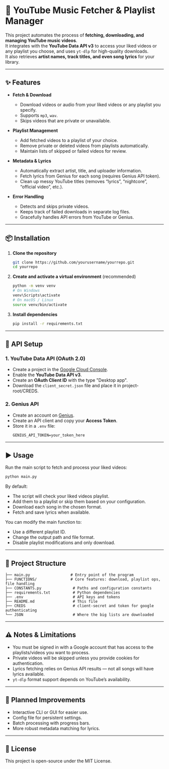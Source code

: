 # 🎵 YouTube Music Fetcher & Playlist Manager

This project automates the process of **fetching, downloading, and managing YouTube music videos**.  
It integrates with the **YouTube Data API v3** to access your liked videos or any playlist you choose, and uses `yt-dlp` for high-quality downloads.  
It also retrieves **artist names, track titles, and even song lyrics** for your library.

---

## ✨ Features

- **Fetch & Download**
  - Download videos or audio from your liked videos or any playlist you specify.
  - Supports `mp3`, `wav`.
  - Skips videos that are private or unavailable.

- **Playlist Management**
  - Add fetched videos to a playlist of your choice.
  - Remove private or deleted videos from playlists automatically.
  - Maintain lists of skipped or failed videos for review.

- **Metadata & Lyrics**
  - Automatically extract artist, title, and uploader information.
  - Fetch lyrics from Genius for each song (requires Genius API token).
  - Clean up messy YouTube titles (removes “lyrics”, “nightcore”, “official video”, etc.).

- **Error Handling**
  - Detects and skips private videos.
  - Keeps track of failed downloads in separate log files.
  - Gracefully handles API errors from YouTube or Genius.

---

## 📦 Installation

1. **Clone the repository**
   ```bash
   git clone https://github.com/yourusername/yourrepo.git
   cd yourrepo
   ```

2. **Create and activate a virtual environment** (recommended)
   ```bash
   python -m venv venv
   # On Windows
   venv\Scripts\activate
   # On macOS / Linux
   source venv/bin/activate
   ```

3. **Install dependencies**
   ```bash
   pip install -r requirements.txt
   ```

---

## 🔑 API Setup

### 1. YouTube Data API (OAuth 2.0)
- Create a project in the [Google Cloud Console](https://console.cloud.google.com/).
- Enable the **YouTube Data API v3**.
- Create an **OAuth Client ID** with the type "Desktop app".
- Download the `client_secret.json` file and place it in project-root/CREDS.

### 2. Genius API
- Create an account on [Genius](https://genius.com/).
- Create an API client and copy your **Access Token**.
- Store it in a `.env` file:
  ```
  GENIUS_API_TOKEN=your_token_here
  ```

---

## ▶️ Usage

Run the main script to fetch and process your liked videos:

```bash
python main.py
```

By default:
- The script will check your liked videos playlist.
- Add them to a playlist or skip them based on your configuration.
- Download each song in the chosen format.
- Fetch and save lyrics when available.

You can modify the main function to:
- Use a different playlist ID.
- Change the output path and file format.
- Disable playlist modifications and only download.

---

## 📂 Project Structure

```
├── main.py                  # Entry point of the program
├── FUNCTIONS/               # Core features: download, playlist ops, file handling
├── CONSTANTS.py              # Paths and configuration constants
├── requirements.txt          # Python dependencies
├── .env                      # API keys and tokens
├── README.md                 # This file
├── CREDS                     # client-secret and token for google authenticating
└── JSON                      # Where the big lists are downloaded
```

---

## ⚠️ Notes & Limitations
- You must be signed in with a Google account that has access to the playlists/videos you want to process.
- Private videos will be skipped unless you provide cookies for authentication.
- Lyrics fetching relies on Genius API results — not all songs will have lyrics available.
- `yt-dlp` format support depends on YouTube’s availability.

---

## 🚀 Planned Improvements
- Interactive CLI or GUI for easier use.
- Config file for persistent settings.
- Batch processing with progress bars.
- More robust metadata matching for lyrics.

---

## 📝 License
This project is open-source under the MIT License.
